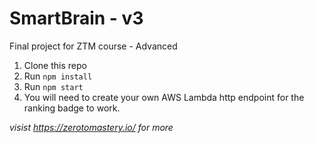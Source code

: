 # SmartBrain - v3
Final project for ZTM course - Advanced

1. Clone this repo
2. Run `npm install`
3. Run `npm start`
4. You will need to create your own AWS Lambda http endpoint for the ranking badge to work.

*visist https://zerotomastery.io/ for more*


